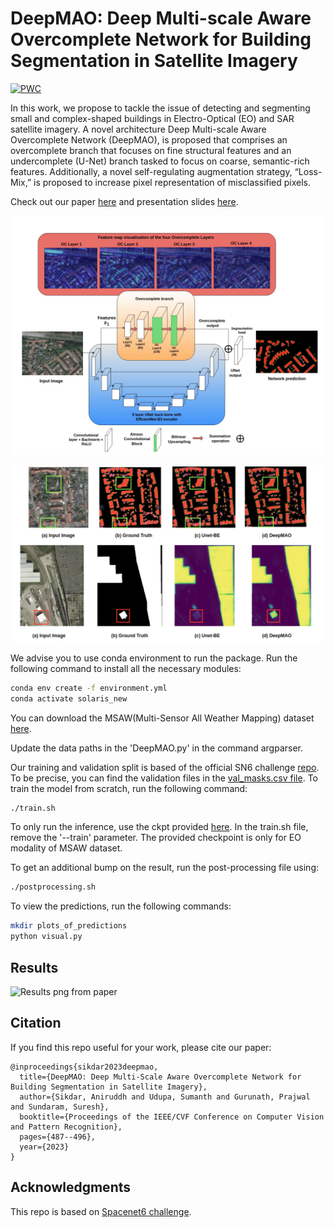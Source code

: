 
# DeepMAO: Deep Multi-scale Aware Overcomplete Network for Building Segmentation in Satellite Imagery

[![PWC](https://img.shields.io/endpoint.svg?url=https://paperswithcode.com/badge/deepmao-deep-multi-scale-aware-overcomplete/the-semantic-segmentation-of-remote-sensing-1)](https://paperswithcode.com/sota/the-semantic-segmentation-of-remote-sensing-1?p=deepmao-deep-multi-scale-aware-overcomplete)

In this work, we propose to tackle the issue of detecting and segmenting small and complex-shaped buildings in Electro-Optical (EO) and SAR satellite imagery. A novel architecture Deep Multi-scale Aware Overcomplete Network (DeepMAO), is proposed that comprises an overcomplete branch that focuses on fine structural features and an undercomplete (U-Net) branch tasked to focus on coarse, semantic-rich features. Additionally, a novel self-regulating augmentation strategy, “Loss-Mix,” is proposed to increase pixel representation of misclassified pixels. 

Check out our paper [here](https://openaccess.thecvf.com/content/CVPR2023W/PBVS/papers/Sikdar_DeepMAO_Deep_Multi-Scale_Aware_Overcomplete_Network_for_Building_Segmentation_in_CVPRW_2023_paper.pdf) and presentation slides [here](https://docs.google.com/presentation/d/1m0ksGUATUTi8x-keNbh-1l1y2QLAkkMM/edit#slide=id.p1).


![DeepMAO architecture](https://github.com/Sumanth181099/DeepMAO/blob/main/pngs/git_deepmao.png)



![Sample Results](https://github.com/Sumanth181099/DeepMAO/blob/main/pngs/git_deepmao_results.png)

We advise you to use conda environment to run the package. Run the following command to install all the necessary modules:

```sh
conda env create -f environment.yml 
conda activate solaris_new
```
You can download the MSAW(Multi-Sensor All Weather Mapping) dataset [here](https://spacenet.ai/sn6-challenge/).

Update the data paths in the 'DeepMAO.py' in the command argparser. 

Our training and validation split is based of the official SN6 challenge [repo](https://github.com/SpaceNetChallenge/SpaceNet_SAR_Buildings_Solutions/tree/master/1-zbigniewwojna).  To be precise, you can find the validation files in the [val_masks.csv file](https://drive.google.com/file/d/1pccsbwxtUeJoLCKgkTAxrYs6wLAi7mQo/view?usp=sharing).
To train the model from scratch, run the following command:
```sh
./train.sh
```

To only run the inference, use the ckpt provided [here](https://drive.google.com/drive/folders/111UQvS-vkjjRRCdkzZHGUTlhY9HDKHlc?usp=sharing). In the train.sh file, remove the '--train' parameter. The provided checkpoint is only for EO modality of MSAW dataset.

To get an additional bump on the result, run the post-processing file using:
```sh
./postprocessing.sh
```

To view the predictions, run the following commands:
```sh
mkdir plots_of_predictions
python visual.py
```

## Results
![Results png from paper](https://github.com/prajwalgt/DeepMAO/blob/main/pngs/deepmaotable.png)


## Citation

If you find this repo useful for your work, please cite our paper:

```shell
@inproceedings{sikdar2023deepmao,
  title={DeepMAO: Deep Multi-Scale Aware Overcomplete Network for Building Segmentation in Satellite Imagery},
  author={Sikdar, Aniruddh and Udupa, Sumanth and Gurunath, Prajwal and Sundaram, Suresh},
  booktitle={Proceedings of the IEEE/CVF Conference on Computer Vision and Pattern Recognition},
  pages={487--496},
  year={2023}
}
```



<!-- ACKNOWLEDGMENTS -->
## Acknowledgments

This repo is based on [Spacenet6 challenge](https://github.com/SpaceNetChallenge/SpaceNet_SAR_Buildings_Solutions/tree/master/1-zbigniewwojna).




